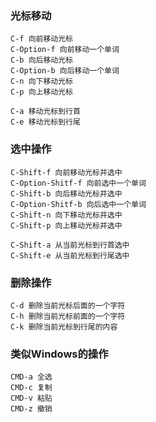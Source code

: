 ### 光标移动

```
C-f	向前移动光标
C-Option-f 向前移动一个单词
C-b 向后移动光标
C-Option-b 向后移动一个单词
C-n 向下移动光标
C-p 向上移动光标

C-a 移动光标到行首
C-e 移动光标到行尾
```

### 选中操作

```
C-Shift-f 向前移动光标并选中
C-Option-Shitf-f 向前选中一个单词
C-Shift-b 向后移动光标并选中
C-Option-Shitf-b 向后选中一个单词
C-Shift-n 向下移动光标并选中
C-Shift-p 向上移动光标并选中

C-Shift-a 从当前光标到行首选中
C-Shift-e 从当前光标到行尾选中
```

### 删除操作

```
C-d 删除当前光标后面的一个字符
C-h 删除当前光标前面的一个字符
C-k 删除当前光标到行尾的内容
```

### 类似Windows的操作

```
CMD-a 全选
CMD-c 复制
CMD-v 粘贴
CMD-z 撤销
```
